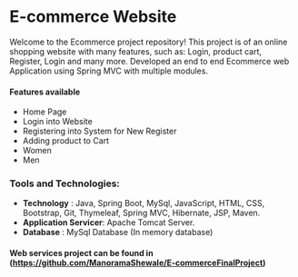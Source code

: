 # E-commerce Website 
Welcome to the Ecommerce project repository! This project is of an online shopping website with many features, such as: Login, product cart, Register, Login and many more.
Developed an end to end Ecommerce web Application using Spring MVC with multiple modules.

#### Features available 

  * Home Page
  * Login into Website
  * Registering into System for New Register 
  * Adding product to Cart
  * Women
  * Men

### Tools and Technologies:

* **Technology** : Java, Spring Boot, MySql, JavaScript, HTML, CSS, Bootstrap, Git, Thymeleaf, Spring MVC, Hibernate, JSP, Maven.
* **Application Servicer**: Apache Tomcat Server.
* **Database** : MySql Database (In memory database)

#### Web services project can be found in (https://github.com/ManoramaShewale/E-commerceFinalProject)
